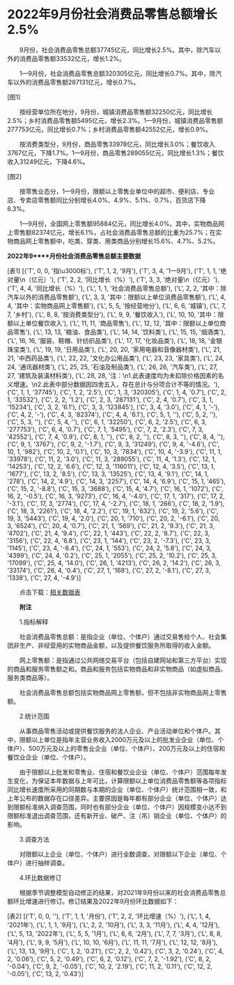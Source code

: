 # 2022年9月份社会消费品零售总额增长2.5%

　　9月份，社会消费品零售总额37745亿元，同比增长2.5%。其中，除汽车以外的消费品零售额33532亿元，增长1.2%。

　　1—9月份，社会消费品零售总额320305亿元，同比增长0.7%。其中，除汽车以外的消费品零售额287131亿元，增长0.7%。

[图1]

　　按经营单位所在地分，9月份，城镇消费品零售额32250亿元，同比增长2.5%；乡村消费品零售额5495亿元，增长2.3%。1—9月份，城镇消费品零售额277753亿元，同比增长0.7%；乡村消费品零售额42552亿元，增长0.9%。  

　　按消费类型分，9月份，商品零售33978亿元，同比增长3.0%；餐饮收入3767亿元，下降1.7%。1—9月份，商品零售289055亿元，同比增长1.3%；餐饮收入31249亿元，下降4.6%。

[图2]

　　按零售业态分，1—9月份，限额以上零售业单位中的超市、便利店、专业店、专卖店零售额同比分别增长4.0%、4.9%、5.1%、0.7%，百货店下降6.3%。

　　1—9月份，全国网上零售额95884亿元，同比增长4.0%。其中，实物商品网上零售额82374亿元，增长6.1%，占社会消费品零售总额的比重为25.7%；在实物商品网上零售额中，吃类、穿类、用类商品分别增长15.6%、4.7%、5.2%。

**2022****年****9****月份社会消费品零售总额主要数据**

[表1]
[('T', 0, 0, '指\u3000标'), ('T', 1, 2, '9月'), ('T', 3, 4, '1—9月'), ('T', 1, 1, '绝对量\n（亿元）'), ('T', 2, 2, '同比增长（%）'), ('T', 3, 3, '绝对量\n（亿元）'), ('T', 4, 4, '同比增长（%）'), ('L', 1, 1, '社会消费品零售总额'), ('L', 2, 2, '其中：除汽车以外的消费品零售额'), ('L', 3, 3, '其中：限额以上单位消费品零售额'), ('L', 4, 4, '其中：实物商品网上零售额'), ('L', 5, 5, '按经营地分'), ('L', 6, 6, '城镇'), ('L', 7, 7, '乡村'), ('L', 8, 8, '按消费类型分'), ('L', 9, 9, '餐饮收入'), ('L', 10, 10, '其中：限额以上单位餐饮收入'), ('L', 11, 11, '商品零售'), ('L', 12, 12, '其中：限额以上单位商品零售'), ('L', 13, 13, '粮油、食品类'), ('L', 14, 14, '饮料类'), ('L', 15, 15, '烟酒类'), ('L', 16, 16, '服装、鞋帽、针纺织品类'), ('L', 17, 17, '化妆品类'), ('L', 18, 18, '金银珠宝类'), ('L', 19, 19, '日用品类'), ('L', 20, 20, '家用电器和音像器材类'), ('L', 21, 21, '中西药品类'), ('L', 22, 22, '文化办公用品类'), ('L', 23, 23, '家具类'), ('L', 24, 24, '通讯器材类'), ('L', 25, 25, '石油及制品类'), ('L', 26, 26, '汽车类'), ('L', 27, 27, '建筑及装潢材料类'), ('L', 28, 28, '注：\n1.此表速度均为未扣除价格因素的名义增速。\n2.此表中部分数据因四舍五入，存在总计与分项合计不等的情况。'), ('C', 1, 1, '37745'), ('C', 1, 2, '2.5'), ('C', 1, 3, '320305'), ('C', 1, 4, '0.7'), ('C', 2, 1, '33532'), ('C', 2, 2, '1.2'), ('C', 2, 3, '287131'), ('C', 2, 4, '0.7'), ('C', 3, 1, '15234'), ('C', 3, 2, '6.1'), ('C', 3, 3, '123845'), ('C', 3, 4, '3.0'), ('C', 4, 1, '-'), ('C', 4, 2, '-'), ('C', 4, 3, '82374'), ('C', 4, 4, '6.1'), ('C', 5, 1, ''), ('C', 5, 2, ''), ('C', 5, 3, ''), ('C', 5, 4, ''), ('C', 6, 1, '32250'), ('C', 6, 2, '2.5'), ('C', 6, 3, '277753'), ('C', 6, 4, '0.7'), ('C', 7, 1, '5495'), ('C', 7, 2, '2.3'), ('C', 7, 3, '42552'), ('C', 7, 4, '0.9'), ('C', 8, 1, ''), ('C', 8, 2, ''), ('C', 8, 3, ''), ('C', 8, 4, ''), ('C', 9, 1, '3767'), ('C', 9, 2, '-1.7'), ('C', 9, 3, '31249'), ('C', 9, 4, '-4.6'), ('C', 10, 1, '982'), ('C', 10, 2, '0.1'), ('C', 10, 3, '7834'), ('C', 10, 4, '-3.9'), ('C', 11, 1, '33978'), ('C', 11, 2, '3.0'), ('C', 11, 3, '289055'), ('C', 11, 4, '1.3'), ('C', 12, 1, '14253'), ('C', 12, 2, '6.6'), ('C', 12, 3, '116011'), ('C', 12, 4, '3.5'), ('C', 13, 1, '1677'), ('C', 13, 2, '8.5'), ('C', 13, 3, '13525'), ('C', 13, 4, '9.1'), ('C', 14, 1, '278'), ('C', 14, 2, '4.9'), ('C', 14, 3, '2257'), ('C', 14, 4, '6.9'), ('C', 15, 1, '465'), ('C', 15, 2, '-8.8'), ('C', 15, 3, '3688'), ('C', 15, 4, '4.7'), ('C', 16, 1, '1072'), ('C', 16, 2, '-0.5'), ('C', 16, 3, '9273'), ('C', 16, 4, '-4.0'), ('C', 17, 1, '317'), ('C', 17, 2, '-3.1'), ('C', 17, 3, '2774'), ('C', 17, 4, '-2.7'), ('C', 18, 1, '266'), ('C', 18, 2, '1.9'), ('C', 18, 3, '2261'), ('C', 18, 4, '2.2'), ('C', 19, 1, '632'), ('C', 19, 2, '5.6'), ('C', 19, 3, '5443'), ('C', 19, 4, '2.0'), ('C', 20, 1, '710'), ('C', 20, 2, '-6.1'), ('C', 20, 3, '6524'), ('C', 20, 4, '0.7'), ('C', 21, 1, '569'), ('C', 21, 2, '9.3'), ('C', 21, 3, '4702'), ('C', 21, 4, '9.4'), ('C', 22, 1, '443'), ('C', 22, 2, '8.7'), ('C', 22, 3, '3156'), ('C', 22, 4, '6.8'), ('C', 23, 1, '144'), ('C', 23, 2, '-7.3'), ('C', 23, 3, '1145'), ('C', 23, 4, '-8.4'), ('C', 24, 1, '553'), ('C', 24, 2, '5.8'), ('C', 24, 3, '4399'), ('C', 24, 4, '0.2'), ('C', 25, 1, '2055'), ('C', 25, 2, '10.2'), ('C', 25, 3, '17099'), ('C', 25, 4, '14.0'), ('C', 26, 1, '4213'), ('C', 26, 2, '14.2'), ('C', 26, 3, '33174'), ('C', 26, 4, '0.4'), ('C', 27, 1, '168'), ('C', 27, 2, '-8.1'), ('C', 27, 3, '1338'), ('C', 27, 4, '-4.9')]

　　点击下载：[相关数据表](http://www.stats.gov.cn/sj/zxfb/202302/W020230203610129063842.xls)

　　**附注**

　　1.指标解释

　　社会消费品零售总额：是指企业（单位、个体户）通过交易售给个人、社会集团非生产、非经营用的实物商品金额，以及提供餐饮服务所取得的收入金额。

　　网上零售额：是指通过公共网络交易平台（包括自建网站和第三方平台）实现的商品和服务零售额之和。商品和服务包括实物商品和非实物商品（如虚拟商品、服务类商品等）。

　　社会消费品零售总额包括实物商品网上零售额，但不包括非实物商品网上零售额。

　　2.统计范围

　　从事商品零售活动或提供餐饮服务的法人企业、产业活动单位和个体户。其中，限额以上单位是指年主营业务收入2000万元及以上的批发业企业（单位、个体户）、500万元及以上的零售业企业（单位、个体户）、200万元及以上的住宿和餐饮业企业（单位、个体户）。

　　由于限额以上批发和零售业、住宿和餐饮业企业（单位、个体户）范围每年发生变化，为保证本年数据与上年可比，计算限额以上单位消费品零售额等各项指标同比增长速度所采用的同期数与本期的企业（单位、个体户）统计范围相一致，和上年公布的数据存在口径差异。主要原因是每年都有部分企业（单位、个体户）达到限额标准纳入调查范围，同时也有部分企业（单位、个体户）因规模变小达不到限额标准退出调查范围，还有新开业、破产、注（吊）销企业（单位、个体户）的影响。

　　3.调查方法

　　对限额以上企业（单位、个体户）进行全数调查，对限额以下企业（单位、个体户）进行抽样调查。

　　4.环比数据修订

　　根据季节调整模型自动修正的结果，对2021年9月份以来的社会消费品零售总额环比增速进行修订。修订结果及2022年9月份环比数据如下：

[表2]
[('T', 0, 0, ''), ('T', 1, 1, '月份'), ('T', 2, 2, '环比增速（%）'), ('L', 1, 4, '2021年'), ('L', 1, 1, '9月'), ('L', 2, 2, '10月'), ('L', 3, 3, '11月'), ('L', 4, 4, '12月'), ('L', 5, 13, '2022年'), ('L', 5, 5, '1月'), ('L', 6, 6, '2月'), ('L', 7, 7, '3月'), ('L', 8, 8, '4月'), ('L', 9, 9, '5月'), ('L', 10, 10, '6月'), ('L', 11, 11, '7月'), ('L', 12, 12, '8月'), ('L', 13, 13, '9月'), ('C', 1, 2, '0.21'), ('C', 2, 2, '0.42'), ('C', 3, 2, '0.24'), ('C', 4, 2, '0.06'), ('C', 5, 2, '0.49'), ('C', 6, 2, '0.12'), ('C', 7, 2, '-1.92'), ('C', 8, 2, '-0.04'), ('C', 9, 2, '-0.05'), ('C', 10, 2, '2.19'), ('C', 11, 2, '0.11'), ('C', 12, 2, '-0.05'), ('C', 13, 2, '0.43')]